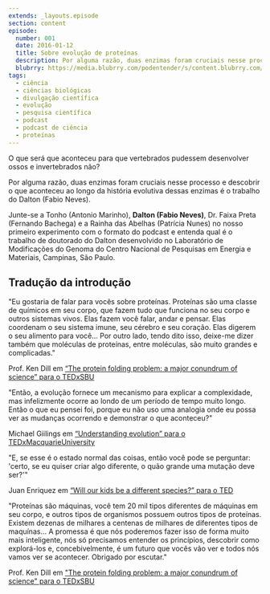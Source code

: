 ```yaml
---
extends: _layouts.episode
section: content
episode:
  number: 001
  date: 2016-01-12
  title: Sobre evolução de proteínas
  description: Por alguma razão, duas enzimas foram cruciais nesse processo e descobrir o que aconteceu ao longo da história evolutiva dessas enzimas é o trabalho do Dalton (Fabio Neves).
  blubrry: https://media.blubrry.com/podentender/s/content.blubrry.com/podentender/PODEntender_001_sobre_evoluo_de_proteinas.mp3
tags:
  - ciência
  - ciências biológicas
  - divulgação científica
  - evolução
  - pesquisa científica
  - podcast
  - podcast de ciência
  - proteínas
---
```


O que será que aconteceu para que vertebrados pudessem desenvolver ossos e invertebrados não?

Por alguma razão, duas enzimas foram cruciais nesse processo e descobrir o que aconteceu
ao longo da história evolutiva dessas enzimas é o trabalho do Dalton (Fabio Neves).

Junte-se a Tonho (Antonio Marinho), **Dalton (Fabio Neves)**, Dr. Faixa Preta (Fernando Bachega)
e a Rainha das Abelhas (Patrícia Nunes) no nosso primeiro experimento com o formato
do podcast e entenda qual é o trabalho de doutorado do Dalton desenvolvido no
Laboratório de Modificações do Genoma do Centro Nacional de Pesquisas em Energia e Materiais,
Campinas, São Paulo.

## Tradução da introdução

"Eu gostaria de falar para vocês sobre proteínas.
Proteínas são uma classe de químicos em seu corpo, que fazem tudo que
funciona no seu corpo e outros sistemas vivos.
Elas fazem você falar, andar e pensar. Elas coordenam o seu sistema imune,
seu cérebro e seu coração. Elas digerem o seu alimento para você...
Por outro lado, tendo dito isso, deixe-me dizer também que moléculas
de proteínas, entre moléculas, são muito grandes e complicadas."

Prof. Ken Dill em [“The protein folding problem: a major conundrum of science” para o TEDxSBU](https://www.blogger.com/The%20protein%20folding%20problem:%20a%20major%20conundrum%20of%20science:%20Ken%20Dill%20at%20TEDxSBU)


"Então, a evolução fornece um mecanismo para explicar a complexidade,
mas infelizmente ocorre ao londo de um período de tempo muito longo.
Então o que eu pensei foi, porque eu não uso uma analogia onde
eu possa ver as mudanças ocorrendo e demonstrar o que aconteceu?"

Michael Giilings em [“Understanding evolution” para o TEDxMacquarieUniversity](https://www.youtube.com/watch?v=_SSk0YlFN20)


"E, se esse é o estado normal das coisas, então você pode se
perguntar: 'certo, se eu quiser criar algo diferente, o quão
grande uma mutação deve ser?'"

Juan Enriquez em [“Will our kids be a different species?” para o TED](https://www.blogger.com/Juan%20Enriquez:%20Will%20our%20kids%20be%20a%20different%20species?)


"Proteínas são máquinas, você tem 20 mil tipos diferentes de
máquinas em seu corpo, e outros tipos de organismos possuem
outros tipos de proteínas. Existem dezenas de milhares a
centenas de milhares de diferentes tipos de maquínas...
A promessa é que nós poderemos fazer isso de forma muito
mais inteligente, nós só precisamos entender os princípios,
descobrir como explorá-los e, concebivelmente, é um futuro que
vocês vão ver e todos nós vamos ver se acontecer.
Obrigado por escutar."

Prof. Ken Dill em ["The protein folding problem: a major conundrum of science" para o TEDxSBU](https://www.blogger.com/The%20protein%20folding%20problem:%20a%20major%20conundrum%20of%20science:%20Ken%20Dill%20at%20TEDxSBU)
